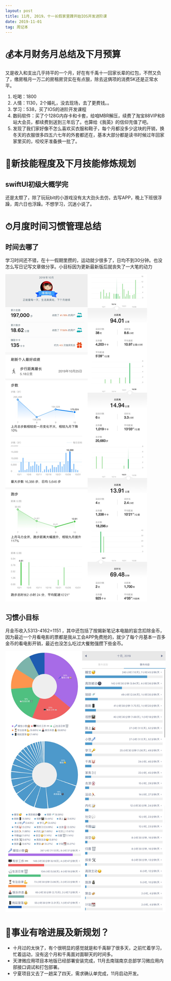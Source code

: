 ```yaml
---
layout: post
title: 11月, 2019，十一长假家里蹲开始IOS开发进阶课
date: 2019-11-01
tag: 周记本
---
```


# 💰本月财务月总结及下月预算

又是收入和支出几乎持平的一个月，好在有千禹十一回家长辈的红包，不然又负了，缴房租月一万二的房租房贷实在有点狠，除去这俩项的消费5K还是正常水平。
1. 吃喝：1800
2. 人情：1130，2个婚礼，没去现场，去了更费钱。。
3. 学习：538，买了IOS的进阶开发课程
4. 数码软件：买了个128G内存卡和卡套，给咱MBR解压，续费了淘宝88VIP和B站大会员，都续费到送到三年后了。也算给《我英》的信仰充值了吧。
5. 发现了我们家好像不怎么喜欢买衣服和鞋子，每个月都没多少这块的开销，换冬天的衣服很多四五六七年的外套都还在，基本大部分都是读书时候过年回家家里买的，咬咬牙准备换一批了。

# 🏹新技能程度及下月技能修炼规划

## swiftUI初级大概学完

还是太颓了，除了玩玩bit的小游戏没有太大劲头去仿，去写APP，晚上下班很浮躁，周六日也浮躁。不想学习，沉迷小说了。

# ⏱月度时间习惯管理总结

## 时间去哪了

学习时间还不错，在十一假期里攒的，运动就少很多了，日均不到30分钟。也没怎么写日记写文章做分享。小目标因为更新最新版后就丧失了一大笔的动力

![华为健康](/images/pic/month191101.jpg)

## 习惯小目标

月金币收入5313-4162=1151 ，其中还包括了按揭新笔记本电脑的妄念扣除金币，因为最近一个月看电影的票都是我从工会APP免费抢的，就少了每个月基本一百多金币的看电影开销，最近也没怎么吃过大餐勉强攒下些金币。

![时间块](/images/pic/month191102.jpg)

# 🚂事业有啥进展及新规划？

- 十月过的太快了，有个很明显的感觉就是和千禹聊了很多天，之前忙着学习，忙着运动，没有这个月和千禹面对面聊天的时间多。
- 天津微应用项目本地版已经部署安装完成，11月去南瑞南京总部学习微应用内部接口调试和打包部署。
- 宁夏项目又去了一趟呆了四天，需求确认单完成，11月启动开发。